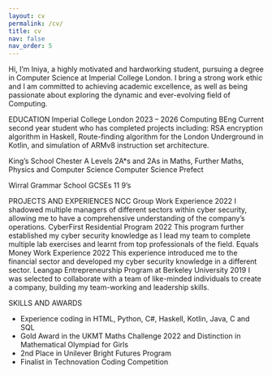 ```yaml
---
layout: cv
permalink: /cv/
title: cv
nav: false
nav_order: 5
---
```

Hi, I’m Iniya, a highly motivated and hardworking student, pursuing a degree in Computer Science at Imperial College London. I bring a strong work ethic and I am committed to achieving academic excellence, as well as being passionate about exploring the dynamic and ever-evolving field of Computing.

EDUCATION
Imperial College London 2023 – 2026
Computing BEng
Current second year student who has completed projects including: RSA encryption algorithm in Haskell, Route-finding algorithm for the London Underground in Kotlin, and simulation of ARMv8 instruction set architecture.

King’s School Chester
A Levels
2A*s and 2As in Maths, Further Maths, Physics and Computer Science
Computer Science Prefect

Wirral Grammar School
GCSEs
11 9’s

PROJECTS AND EXPERIENCES
NCC Group Work Experience 2022
I shadowed multiple managers of different sectors within cyber security, allowing me to have a comprehensive understanding of the company’s operations.
CyberFirst Residential Program 2022
This program further established my cyber security knowledge as I lead my team to complete multiple lab exercises and learnt from top professionals of the field.
Equals Money Work Experience 2022
This experience introduced me to the financial sector and developed my cyber security knowledge in a different sector.
Leangap Entrepreneurship Program at Berkeley University 2019
I was selected to collaborate with a team of like-minded individuals to create a company, building my team-working and leadership skills.

SKILLS AND AWARDS
-	Experience coding in HTML, Python, C#, Haskell, Kotlin, Java, C and SQL
-	Gold Award in the UKMT Maths Challenge 2022 and Distinction in Mathematical Olympiad for Girls
-	2nd Place in Unilever Bright Futures Program
-	Finalist in Technovation Coding Competition
